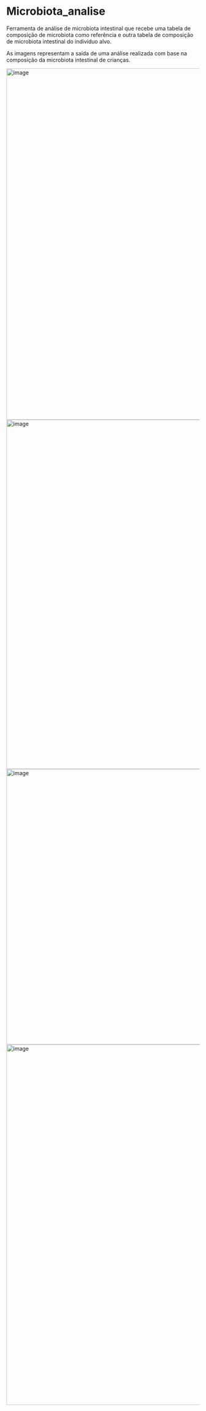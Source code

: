 # Microbiota_analise
Ferramenta de análise de microbiota intestinal que recebe uma tabela de composição de microbiota como referência e outra tabela de composição de microbiota intestinal do indivíduo alvo.

As imagens representam a saída de uma análise realizada com base na composição da microbiota intestinal de crianças.




<img width="955" height="914" alt="image" src="https://github.com/user-attachments/assets/c14f1ee9-2521-48b2-a0c6-e258b4d763d3" />


<img width="930" height="909" alt="image" src="https://github.com/user-attachments/assets/cc1439b1-67f2-47e4-a82a-3d6bf7bf123d" />


<img width="914" height="717" alt="image" src="https://github.com/user-attachments/assets/cdd1bdfa-7701-4646-829f-cd3cf90016b4" />



<img width="939" height="938" alt="image" src="https://github.com/user-attachments/assets/9274ba7c-0802-45ae-a071-19be5145bace" />
